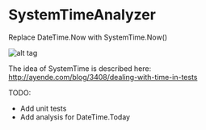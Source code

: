 # SystemTimeAnalyzer

Replace DateTime.Now with SystemTime.Now()

![alt tag](http://if.pw.edu.pl/~ludwik/images/systemtime.now.png)

The idea of SystemTime is described here:
http://ayende.com/blog/3408/dealing-with-time-in-tests

TODO:
- Add unit tests
- Add analysis for DateTime.Today
